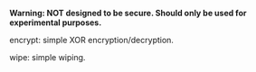 **Warning: NOT designed to be secure. Should only be used for experimental purposes.**

encrypt: simple XOR encryption/decryption.

wipe: simple wiping.